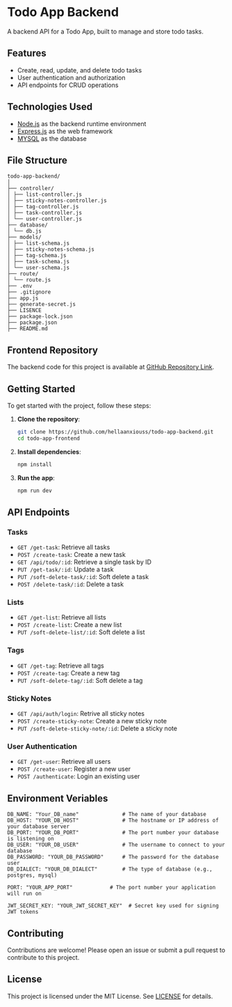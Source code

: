 # Todo App Backend

A backend API for a Todo App, built to manage and store todo tasks.

## Features

* Create, read, update, and delete todo tasks
* User authentication and authorization
* API endpoints for CRUD operations

## Technologies Used

* [Node.js](https://nodejs.org/en/) as the backend runtime environment
* [Express.js](https://expressjs.com/) as the web framework
* [MYSQL](https://www.mysql.com/) as the database

## File Structure

```
todo-app-backend/
│
├── controller/
│ ├── list-controller.js
│ ├── sticky-notes-controller.js
│ ├── tag-controller.js
│ ├── task-controller.js
│ └── user-controller.js
├── database/
│ └── db.js
├── models/
│ ├── list-schema.js
│ ├── sticky-notes-schema.js
│ ├── tag-schema.js
│ ├── task-schema.js
│ └── user-schema.js
├── route/
│ └── route.js
├── .env
├── .gitignore
├── app.js
├── generate-secret.js
├── LISENCE
├── package-lock.json
├── package.json
├── README.md
```

## Frontend Repository

The backend code for this project is available at [GitHub Repository Link](https://github.com/hellaanxiouss/todo-app-frontend).

## Getting Started

To get started with the project, follow these steps:

1. **Clone the repository**:

   ```bash
   git clone https://github.com/hellaanxiouss/todo-app-backend.git
   cd todo-app-frontend
   ```

2. **Install dependencies**:

   ```bash
   npm install
   ```

3. **Run the app**:
   ```bash
   npm run dev
   ```

## API Endpoints

### Tasks

* `GET /get-task`: Retrieve all tasks
* `POST /create-task`: Create a new task
* `GET /api/todo/:id`: Retrieve a single task by ID
* `PUT /get-task/:id`: Update a task
* `PUT /soft-delete-task/:id`: Soft delete a task
* `POST /delete-task/:id`: Delete a task

### Lists

* `GET /get-list`: Retrieve all lists
* `POST /create-list`: Create a new list
* `PUT /soft-delete-list/:id`: Soft delete a list

### Tags

* `GET /get-tag`: Retrieve all tags
* `POST /create-tag`: Create a new tag
* `PUT /soft-delete-tag/:id`: Soft delete a tag

### Sticky Notes

* `GET /api/auth/login`: Retrive all sticky notes
* `POST /create-sticky-note`: Create a new sticky note
* `PUT /soft-delete-sticky-note/:id`: Delete a sticky note

### User Authentication

* `GET /get-user`: Retrieve all users
* `POST /create-user`: Register a new user
* `POST /authenticate`: Login an existing user

## Environment Veriables

```
DB_NAME: "Your_DB_name"              # The name of your database
DB_HOST: "YOUR_DB_HOST"              # The hostname or IP address of your database server
DB_PORT: "YOUR_DB_PORT"              # The port number your database is listening on
DB_USER: "YOUR_DB_USER"              # The username to connect to your database
DB_PASSWORD: "YOUR_DB_PASSWORD"      # The password for the database user
DB_DIALECT: "YOUR_DB_DIALECT"        # The type of database (e.g., postgres, mysql)

PORT: "YOUR_APP_PORT"            # The port number your application will run on

JWT_SECRET_KEY: "YOUR_JWT_SECRET_KEY"  # Secret key used for signing JWT tokens
```

## Contributing

Contributions are welcome! Please open an issue or submit a pull request to contribute to this project.

## License

This project is licensed under the MIT License. See [LICENSE](LICENSE) for details.